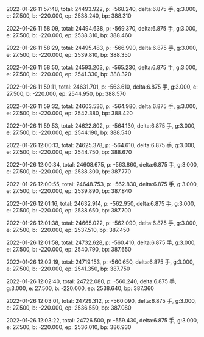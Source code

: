 2022-01-26 11:57:48, total: 24493.922, p: -568.240, delta:6.875 手, g:3.000, e: 27.500, b: -220.000, ep: 2538.240, bp: 388.310

2022-01-26 11:58:09, total: 24494.638, p: -569.370, delta:6.875 手, g:3.000, e: 27.500, b: -220.000, ep: 2538.310, bp: 388.460

2022-01-26 11:58:29, total: 24495.483, p: -566.990, delta:6.875 手, g:3.000, e: 27.500, b: -220.000, ep: 2539.810, bp: 388.350

2022-01-26 11:58:50, total: 24593.203, p: -565.230, delta:6.875 手, g:3.000, e: 27.500, b: -220.000, ep: 2541.330, bp: 388.320

2022-01-26 11:59:11, total: 24631.701, p: -563.610, delta:6.875 手, g:3.000, e: 27.500, b: -220.000, ep: 2544.950, bp: 388.570

2022-01-26 11:59:32, total: 24603.536, p: -564.980, delta:6.875 手, g:3.000, e: 27.500, b: -220.000, ep: 2542.380, bp: 388.420

2022-01-26 11:59:53, total: 24622.802, p: -564.130, delta:6.875 手, g:3.000, e: 27.500, b: -220.000, ep: 2544.190, bp: 388.540

2022-01-26 12:00:13, total: 24625.378, p: -564.610, delta:6.875 手, g:3.000, e: 27.500, b: -220.000, ep: 2544.750, bp: 388.670

2022-01-26 12:00:34, total: 24608.675, p: -563.860, delta:6.875 手, g:3.000, e: 27.500, b: -220.000, ep: 2538.300, bp: 387.770

2022-01-26 12:00:55, total: 24648.753, p: -562.830, delta:6.875 手, g:3.000, e: 27.500, b: -220.000, ep: 2539.890, bp: 387.840

2022-01-26 12:01:16, total: 24632.914, p: -562.950, delta:6.875 手, g:3.000, e: 27.500, b: -220.000, ep: 2538.650, bp: 387.700

2022-01-26 12:01:38, total: 24665.022, p: -562.090, delta:6.875 手, g:3.000, e: 27.500, b: -220.000, ep: 2537.510, bp: 387.450

2022-01-26 12:01:58, total: 24732.628, p: -560.410, delta:6.875 手, g:3.000, e: 27.500, b: -220.000, ep: 2540.790, bp: 387.650

2022-01-26 12:02:19, total: 24719.153, p: -560.650, delta:6.875 手, g:3.000, e: 27.500, b: -220.000, ep: 2541.350, bp: 387.750

2022-01-26 12:02:40, total: 24722.080, p: -560.240, delta:6.875 手, g:3.000, e: 27.500, b: -220.000, ep: 2538.640, bp: 387.360

2022-01-26 12:03:01, total: 24729.312, p: -560.090, delta:6.875 手, g:3.000, e: 27.500, b: -220.000, ep: 2536.550, bp: 387.080

2022-01-26 12:03:22, total: 24726.500, p: -559.430, delta:6.875 手, g:3.000, e: 27.500, b: -220.000, ep: 2536.010, bp: 386.930
